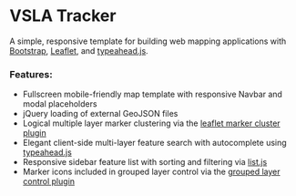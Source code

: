 VSLA Tracker
========

A simple, responsive template for building web mapping applications with [Bootstrap](http://getbootstrap.com/), [Leaflet](http://leafletjs.com/), and [typeahead.js](http://twitter.github.io/typeahead.js/).



### Features:
* Fullscreen mobile-friendly map template with responsive Navbar and modal placeholders
* jQuery loading of external GeoJSON files
* Logical multiple layer marker clustering via the [leaflet marker cluster plugin](https://github.com/Leaflet/Leaflet.markercluster)
* Elegant client-side multi-layer feature search with autocomplete using [typeahead.js](http://twitter.github.io/typeahead.js/)
* Responsive sidebar feature list with sorting and filtering via [list.js](http://listjs.com/)
* Marker icons included in grouped layer control via the [grouped layer control plugin](https://github.com/ismyrnow/Leaflet.groupedlayercontrol)

